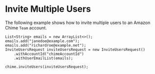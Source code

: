 # Invite Multiple Users<a name="invite-users"></a>

The following example shows how to invite multiple users to an Amazon Chime `Team` account\.

```
List<String> emails = new ArrayList<>();
emails.add("janedoe@example.com");
emails.add("richardroe@example.net");
InviteUsersRequest inviteUsersRequest = new InviteUsersRequest()
    .withAccountId("chimeAccountId")
    .withUserEmailList(emails);

chime.inviteUsers(inviteUsersRequest);
```